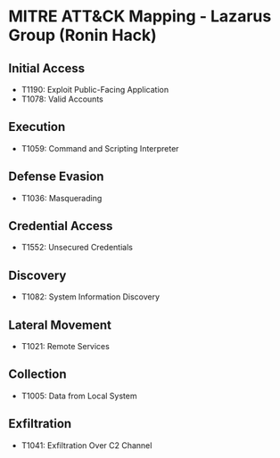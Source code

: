 # MITRE ATT&CK Mapping - Lazarus Group (Ronin Hack)

## Initial Access
- T1190: Exploit Public-Facing Application
- T1078: Valid Accounts

## Execution
- T1059: Command and Scripting Interpreter

## Defense Evasion
- T1036: Masquerading

## Credential Access
- T1552: Unsecured Credentials

## Discovery
- T1082: System Information Discovery

## Lateral Movement
- T1021: Remote Services

## Collection
- T1005: Data from Local System

## Exfiltration
- T1041: Exfiltration Over C2 Channel